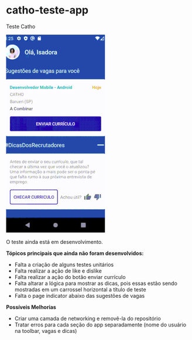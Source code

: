 # catho-teste-app
Teste Catho

![](catho-app-teste.gif)

O teste ainda está em desenvolvimento. 

**Tópicos principais que ainda não foram desenvolvidos:**
- Falta a criação de alguns testes unitários
- Falta realizar a ação de like e dislike
- Falta realizar a ação do botão enviar currículo
- Falta altarar a lógica para mostrar as dicas, pois essas estão sendo mostradas em um carrossel horizontal a título de teste
- Falta o page indicator abaixo das sugestões de vagas

**Possíveis Melhorias**
- Criar uma camada de networking e removê-la do repositório
- Tratar erros para cada seção do app separadamente (nome do usuário na toolbar, vagas e dicas)
